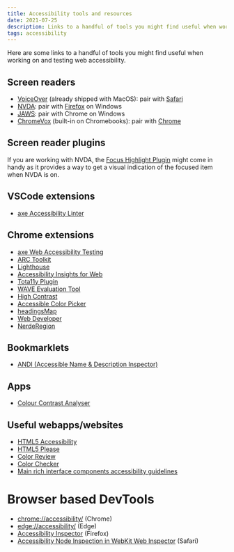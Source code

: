 ```yaml
---
title: Accessibility tools and resources
date: 2021-07-25
description: Links to a handful of tools you might find useful when working on and testing web accessibility.
tags: accessibility
---
```


Here are some links to a handful of tools you might find useful when working on and testing web accessibility.

## Screen readers

- [VoiceOver](https://support.apple.com/en-au/guide/voiceover-guide/welcome/web) (already shipped with MacOS): pair with
  [Safari](https://www.apple.com/safari/)
- [NVDA](https://www.nvaccess.org/): pair with [Firefox](https://www.mozilla.org/en-GB/firefox/) on Windows
- [JAWS](https://www.freedomscientific.com/products/software/jaws/): pair with Chrome on Windows
- [ChromeVox](https://www.chromevox.com/) (built-in on Chromebooks): pair with [Chrome](https://www.google.com/chrome/)

## Screen reader plugins

If you are working with NVDA, the [Focus Highlight Plugin](https://addons.nvda-project.org/addons/focusHighlight.en.html) might come in
handy as it provides a way to get a visual indication of the focused item when NVDA is on.

## VSCode extensions

- [axe Accessibility Linter](https://marketplace.visualstudio.com/items?itemName=deque-systems.vscode-axe-linter)

## Chrome extensions

- [axe Web Accessibility Testing](https://chrome.google.com/webstore/detail/axe-web-accessibility-tes/lhdoppojpmngadmnindnejefpokejbdd)
- [ARC Toolkit](https://chrome.google.com/webstore/detail/arc-toolkit/chdkkkccnlfncngelccgbgfmjebmkmce)
- [Lighthouse](https://developers.google.com/web/tools/lighthouse)
- [Accessibility Insights for Web](https://chrome.google.com/webstore/detail/accessibility-insights-fo/pbjjkligggfmakdaogkfomddhfmpjeni)
- [Tota11y Plugin](https://chrome.google.com/webstore/detail/tota11y-plugin-from-khan/oedofneiplgibimfkccchnimiadcmhpe)
- [WAVE Evaluation Tool](https://chrome.google.com/webstore/detail/wave-evaluation-tool/jbbplnpkjmmeebjpijfedlgcdilocofh)
- [High Contrast](https://chrome.google.com/webstore/detail/high-contrast/djcfdncoelnlbldjfhinnjlhdjlikmph)
- [Accessible Color Picker](https://chrome.google.com/webstore/detail/accessible-color-picker/bgfhbflmeekopanooidljpnmnljdihld)
- [headingsMap](https://chrome.google.com/webstore/detail/headingsmap/flbjommegcjonpdmenkdiocclhjacmbi)
- [Web Developer](https://chrome.google.com/webstore/detail/web-developer/bfbameneiokkgbdmiekhjnmfkcnldhhm)
- [NerdeRegion](https://chrome.google.com/webstore/detail/nerderegion/lkcampbojgmgobcfinlkgkodlnlpjieb)

## Bookmarklets

- [ANDI (Accessible Name & Description Inspector)](https://www.ssa.gov/accessibility/andi/help/install.html)

## Apps

- [Colour Contrast Analyser](https://developer.paciellogroup.com/resources/contrastanalyser/)

## Useful webapps/websites

- [HTML5 Accessibility](https://www.html5accessibility.com/)
- [HTML5 Please](https://html5please.com/)
- [Color Review](https://color.review/)
- [Color Checker](https://webaim.org/resources/contrastchecker/)
- [Main rich interface components accessibility guidelines](https://www.accede-web.com/en/guidelines/rich-interface-components/)

# Browser based DevTools

- [chrome://accessibility/](chrome://accessibility/) (Chrome)
- [edge://accessibility/](edge://accessibility/) (Edge)
- [Accessibility Inspector](https://developer.mozilla.org/en-US/docs/Tools/Accessibility_inspector) (Firefox)
- [Accessibility Node Inspection in WebKit Web Inspector](https://webkit.org/blog/3302/aria-and-accessibility-inspector/) (Safari)
